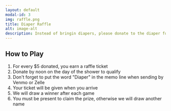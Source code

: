 ```yaml
---
layout: default
modal-id: 3
img: raffle.png
title: Diaper Raffle
alt: image-alt
description: Instead of bringin diapers, please donate to the diaper fund via Amazon, Venmo or Zelle
---
```

## How to Play

1. For every $5 donated, you earn a raffle ticket
2. Donate by noon on the day of the shower to qualify
3. Don't forget to put the word "Diaper" in the memo line when sending by Venmo or Zelle
4. Your ticket will be given when you arrive
5. We will draw a winner after each game
6. You must be present to claim the prize, otherwise we will draw another name
